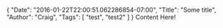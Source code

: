 {
  "Date": "2016-01-22T22:00:51.062286854-07:00",
  "Title": "Some title",
  "Author": "Craig",
  "Tags": [
    "test",
    "test2"
  ]
}
Content Here!